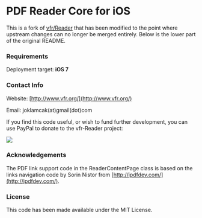 PDF Reader Core for iOS
=======================

This is a fork of [vfr/Reader](https://github.com/vfr/Reader) that has been modified to the point where upstream changes can no longer be merged entirely.
Below is the lower part of the original README.

### Requirements

Deployment target: **iOS 7**

### Contact Info

Website: [http://www.vfr.org/](http://www.vfr.org/)

Email: joklamcak(at)gmail(dot)com

If you find this code useful, or wish to fund further development,
you can use PayPal to donate to the vfr-Reader project:

<a href="https://www.paypal.com/cgi-bin/webscr?cmd=_donations&business=joklamcak@gmail.com&lc=US&item_name=vfr-Reader&no_note=1&currency_code=USD"><img src="https://www.paypalobjects.com/en_US/i/btn/btn_donateCC_LG.gif"/></a>

### Acknowledgements

The PDF link support code in the ReaderContentPage class is based on
the links navigation code by Sorin Nistor from
[http://ipdfdev.com/](http://ipdfdev.com/).

### License

This code has been made available under the MIT License.
